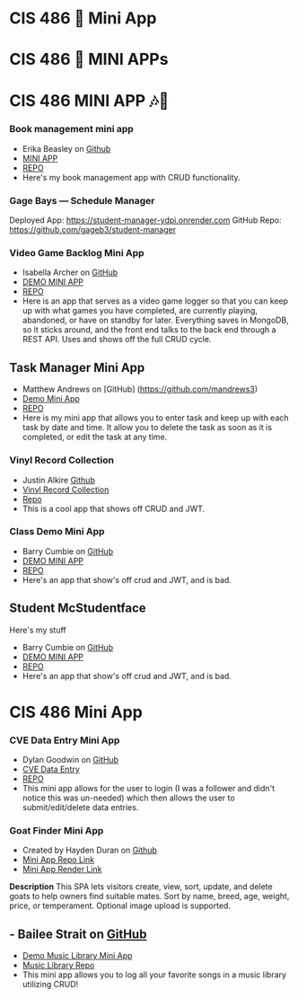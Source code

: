 # CIS 486 📖 Mini App
# CIS 486 🐳 MINI APPs 
# CIS 486 MINI APP 🎶🎵


### Book management mini app
- Erika Beasley on [Github](https://github.com/ehb2004)
- [MINI APP](https://bookworm-bath-and-beyond.onrender.com)
- [REPO](https://github.com/ehb2004/bookworm-bath-and-beyond)
- Here's my book management app with CRUD functionality.


### Gage Bays — Schedule Manager

Deployed App: https://student-manager-ydpi.onrender.com
GitHub Repo: https://github.com/gageb3/student-manager

### Video Game Backlog Mini App
- Isabella Archer on [GitHub](https://github.com/iarcher444)
- [DEMO MINI APP](https://dev-lab-quebec-game.onrender.com/)
- [REPO](https://github.com/iarcher444/dev-lab-quebec-game/tree/main)
- Here is an app that serves as a video game logger so that you can keep up with what games you have completed, are currently playing, abandoned, or have on standby for later. Everything saves in MongoDB, so it sticks around, and the front end talks to the back end through a REST API. Uses and shows off the full CRUD cycle.


## Task Manager Mini App
- Matthew Andrews on [GitHub] (https://github.com/mandrews3)
- [Demo Mini App](https://dev-lab-quebec-task-manager.onrender.com)
- [REPO](https://github.com/mandrews3/Dev-lab-QUEBEC-task-manager.git)
- Here is my mini app that allows you to enter task and keep up with each task by date and time. It allow you to delete the task as soon as it is completed, or edit the task at any time. 


### Vinyl Record Collection
- Justin Alkire [Github](https://github.com/JustinAlkire)
- [Vinyl Record Collection](miniapp-q1ub.onrender.com)
- [Repo](https://github.com/JustinAlkire/miniapp)
- This is a cool app that shows off CRUD and JWT.

### Class Demo Mini App
- Barry Cumbie on [GitHub](https://github.com/barrycumbie)
- [DEMO MINI APP](https://stunning-octo-fortnight-hello-express.onrender.com)
- [REPO](https://github.com/barrycumbie/stunning-octo-fortnight-hello-express)
- Here's an app that show's off crud and JWT, and is bad.
  

## Student McStudentface
Here's my stuff
- Barry Cumbie on [GitHub](https://github.com/barrycumbie)
- [DEMO MINI APP](https://stunning-octo-fortnight-hello-express.onrender.com)
- [REPO](https://github.com/barrycumbie/stunning-octo-fortnight-hello-express)
- Here's an app that show's off crud and JWT, and is bad.
# CIS 486 Mini App

### CVE Data Entry Mini App
- Dylan Goodwin on [GitHub](https://github.com/dgoodwin-maker)
- [CVE Data Entry](https://app-overhaul-cve.onrender.com/)
- [REPO](https://github.com/dgoodwin-maker/app-overhaul-cve)
- This mini app allows for the user to login (I was a follower and didn't notice this was un-needed) which then allows the user to submit/edit/delete data entries. 


### Goat Finder Mini App
- Created by Hayden Duran on [Github](https://github.com/MichaelHaydenDuran)
- [ Mini App Repo Link ](https://github.com/MichaelHaydenDuran/GOAT-Finder-MiniApp)
- [ Mini App Render Link ](https://goat-finder-miniapp.onrender.com)

**Description** This SPA lets visitors create, view, sort, update, and delete goats to help owners find suitable mates. Sort by name, breed, age, weight, price, or temperament. Optional image upload is supported.

## - Bailee Strait on [GitHub](https://github.com/baileestrait)
 - [Demo Music Library Mini App](https://music-library-io5y.onrender.com/)
 - [Music Library Repo](https://github.com/baileestrait/music-library-cis486)
 - This mini app allows you to log all your favorite songs in a music library utilizing CRUD!


